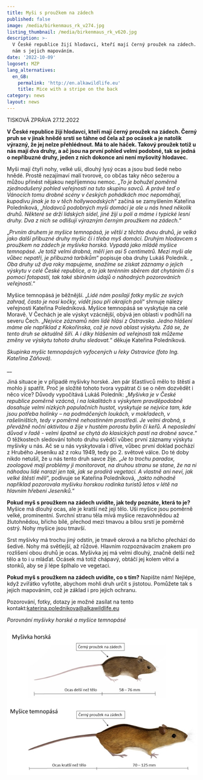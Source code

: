 ```yaml
---
title: Myši s proužkem na zádech
published: false
image: /media/birkenmaus_rk_v274.jpg
listing_thumbnail: /media/birkenmaus_rk_v620.jpg
description: >-
  V České republice žijí hlodavci, kteří mají černý proužek na zádech. Pomozte
  nám s jejich mapováním.
date: '2022-10-09'
logoset: MZP
lang_alternatives:
  en_GB:
    permalink: 'http://en.alkawildlife.eu'
    title: Mice with a stripe on the back
category: news
layout: news
---
```

TISKOVÁ ZPRÁVA  27.12.2022

**V České republice žijí hlodavci, kteří mají černý proužek na zádech. Černý pruh se v jinak hnědé srsti se táhne od čela až po ocásek a je natolik výrazný, že jej nelze přehlédnout. Má to ale háček. Takový proužek totiž u nás mají dva druhy, a ač jsou na první pohled velmi podobné, tak se jedná o nepříbuzné druhy, jeden z nich dokonce ani není myšovitý hlodavec.** 

Myši mají čtyři nohy, velké uši, dlouhý lysý ocas a jsou bud šedé nebo hnědé. Prostě nezajímaví malí tvorové, co občas taky něco sežerou a můžou přinést nějakou nepříjemnou nemoc. „_To je bohužel poměrně zjednodušený pohled veřejnosti na tuto skupinu savců. A právě teď o Vánocích tomu drobné scény v českých pohádkách moc nepomáhají, kupodivu jinak je to v těch hollywoodských_“ začíná se zamyšlením Kateřina Poledníková, „_hlodavců podobných myši domácí je ale u nás hned několik druhů. Některé se drží lidských sídel, jiné žijí u polí a máme i typické lesní druhy. Dva z nich se odlišují výrazným černým proužkem na zádech_.“ 

„_Prvním druhem je myšice temnopásá, je větší z těchto dvou druhů, je velká jako další příbuzné druhy myšic či i třeba myš domácí. Druhým hlodavcem s proužkem na zádech je myšivka horská. Vypadá jako mládě myšice temnopásé. Je totiž velmi drobná, měří jen asi 5 centimetrů. Mezi myši ale vůbec nepatří, je příbuzná tarbíkům_“ popisuje oba druhy Lukáš Poledník. „ _Oba druhy už dva roky mapujeme, snažíme se získat záznamy o jejich výskytu v celé České republice, a to jak terénním sběrem dat chytáním či s pomocí fotopastí, tak také sbíráním údajů o náhodných pozorováních veřejností_.“ 

Myšice temnopásá je běžnější. „_Lidé nám posílají fotky myšic ze svých zahrad, často je nosí kočky, vidět jsou při okrajích polí_“ shrnuje nálezy veřejnosti Kateřina Poledníková. Myšice temnopásá se vyskytuje na celé Moravě. V Čechách je ale výskyt vzácnější, obývá jen oblasti v podhůří na severu Čech. „_Nejvíce záznamů nám lidé hlásí z Ostravska. Jedno hlášení máme ale například z Kokořínska, což je nová oblast výskytu. Zdá se, že tento druh se aktuálně šíří. A i díky hlášením od veřejnosti tak můžeme změny ve výskytu tohoto druhu sledovat._“ děkuje Kateřina Poledníková.

_Skupinka myšic temnopásých vyfocených u řeky Ostravice (foto Ing. Kateřina Záňová)._ 

__



Jiná situace je v případě myšivky horské. Jen pár šťastlivců mělo to štěstí a mohlo ji spatřit. Proč je složité tohoto tvora vypátrat či se o něm dozvědět i něco více? Důvody vypočítává Lukáš Poledník: „_Myšivka je v České republice poměrně vzácná, i na lokalitách s výskytem pravděpodobně dosahuje velmi nízkých populačních hustot, vyskytuje se nejvíce tam, kde jsou potřeba holínky – na podmáčených loukách, v mokřadech, v rašeliništích, tedy v poměrně nehostinném prostředí. Je velmi drobná, s převážně noční aktivitou a žije v hustém porostu bylin či keřů.  A neposlední důvod v řadě - velmi špatně se chytá do klasických pastí na drobné savce_.“ O těžkostech sledování tohoto druhu svědčí vůbec první záznamy výskytu myšivky u nás. Ač se u nás vyskytovala i dříve, vůbec první doklad pochází z Hrubého Jeseníku až z roku 1949, tedy po 2. světové válce. Do té doby nikdo netušil, že u nás tento druh savce žije. „_Je to trochu paradox, zoologové mají problémy ji monitorovat, na druhou stranu se stane, že na ni náhodou lidé narazí jen tak, jak se prodírá vegetací. A vlastně ani neví, jak velké štěstí měli_“, podivuje se Kateřina Poledníková, „_takto náhodně například pozorovala myšivku horskou rodinka turistů letos v létě na hlavním hřebeni Jeseníků._“ 

**Pokud myš s proužkem na zádech uvidíte, jak tedy poznáte, která to je?** Myšice má dlouhý ocas, ale je kratší než její tělo. Uši myšice jsou poměrně velké, prominentní. Svrchní stranu těla mívá myšice rezavohnědou až žlutohnědou, břicho bílé, přechod mezi tmavou a bílou srstí je poměrně ostrý. Nohy myšice jsou tmavší.

Srst myšivky má trochu jiný odstín, je tmavě okrová a na břicho přechází do šedivé. Nohy má světlejší, až růžové. Hlavním rozpoznávacím znakem pro rozlišení obou druhů je ocas. Myšivka jej má velmi dlouhý, značně delší než tělo a to i u mláďat. Ocásek má totiž chápavý, obtáčí jej kolem větví a stonků, aby se jí lépe šplhalo ve vegetaci. 

**Pokud myš s proužkem na zádech uvidíte, co s tím?** Napište nám! Nejlépe, když zvířátko vyfotíte, abychom mohli druh určit s jistotou. Pomůžete tak s jejich mapováním, což je základ i pro jejich ochranu. 



Pozorování, fotky, dotazy je možné zasílat na tento kontakt:katerina.polednikova@alkawildlife.eu 



_Porovnání myšivky horské a myšice temnopásé_

![](/media/porovnani_mysivka_mysice_620.jpg)
